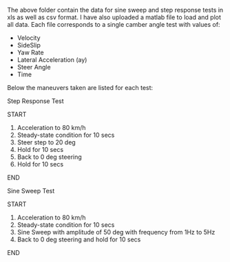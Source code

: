 The above folder contain the data for sine sweep and step response tests in xls as well as csv format.
I have also uploaded a matlab file to load and plot all data.
Each file corresponds to a single camber angle test with values of:
- Velocity
- SideSlip
- Yaw Rate
- Lateral Acceleration (ay)
- Steer Angle
- Time

Below the maneuvers taken are listed for each test:

Step Response Test

START
1. Acceleration to 80 km/h
2. Steady-state condition for 10 secs
3. Steer step to 20 deg
4. Hold for 10 secs
5. Back to 0 deg steering
6. Hold for 10 secs

END

Sine Sweep Test

START
1. Acceleration to 80 km/h
2. Steady-state condition for 10 secs
3. Sine Sweep with amplitude of 50 deg with frequency from 1Hz to 5Hz
4. Back to 0 deg steering and hold for 10 secs

END
